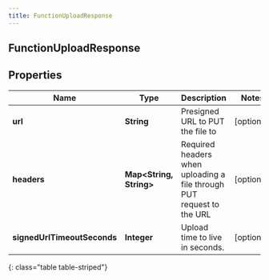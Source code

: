 ```yaml
---
title: FunctionUploadResponse
---
```

## FunctionUploadResponse


## Properties

| Name | Type | Description | Notes |
| ------------ | ------------- | ------------- | ------------- |
| **url** | <!----><!---->**String**<!----> | Presigned URL to PUT the file to |  [optional] |
| **headers** | <!----><!---->**Map&lt;String, String&gt;**<!----> | Required headers when uploading a file through PUT request to the URL |  [optional] |
| **signedUrlTimeoutSeconds** | <!----><!---->**Integer**<!----> | Upload time to live in seconds. |  [optional] |
{: class="table table-striped"}



